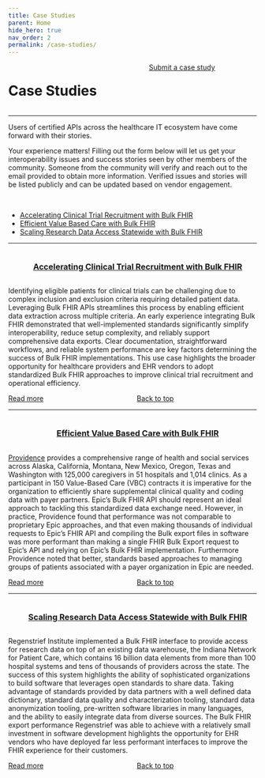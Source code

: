 ```yaml
---
title: Case Studies
parent: Home
hide_hero: true
nav_order: 2
permalink: /case-studies/
---
```

<div class="columns is-8 is-vcentered" id="top">
    <div class="column">
        <h1 class="mb-0">Case Studies</h1>
    </div>
    <div class="column is-narrow">
        <a class="button is-info" href="https://docs.google.com/forms/d/e/1FAIpQLSd9GVWs6VyW8nfSLOd2p75HPQNbCpLwd2YP__TaC9BAY1Ukwg/viewform" target="_blank">Submit a case study</a>
    </div>
</div>
<hr class="mb-4 mt-0"/>

Users of certified APIs across the healthcare IT ecosystem have come forward with their stories.

Your experience matters! Filling out the form below will let us get your interoperability issues and success stories seen by other members of the community. Someone from the community will verify and reach out to the email provided to obtain more information. Verified issues and stories will be listed publicly and can be updated based on vendor engagement.

<br />

- [Accelerating Clinical Trial Recruitment with Bulk FHIR](#accelerating-clinical-trial-recruitment-with-bulk-fhir)
- [Efficient Value Based Care with Bulk FHIR](#efficient-value-based-care-with-bulk-fhir)
- [Scaling Research Data Access Statewide with Bulk FHIR](#scaling-research-data-access-statewide-with-bulk-fhir)

<hr class="mb-6 mt-6"/>

<div id="accelerating-clinical-trial-recruitment-with-bulk-fhir" class="columns is-mobile">
    <div class="has-text-grey-light column is-narrow pr-0">
        <h3 class="fa fa-globe has-text-grey-light"></h3>
    </div>
    <div class="column">
        <h3>
            <a href="/case-studies/accelerating-clinical-trial-recruitment-with-bulk-fhir">
                Accelerating Clinical Trial Recruitment with Bulk FHIR
            </a>
        </h3>
    </div>
</div>

Identifying eligible patients for clinical trials can be challenging due to complex inclusion and exclusion criteria requiring detailed patient data. Leveraging Bulk FHIR APIs streamlines this process by enabling efficient data extraction across multiple criteria. An early experience integrating Bulk FHIR demonstrated that well-implemented standards significantly simplify interoperability, reduce setup complexity, and reliably support comprehensive data exports. Clear documentation, straightforward workflows, and reliable system performance are key factors determining the success of Bulk FHIR implementations. This use case highlights the broader opportunity for healthcare providers and EHR vendors to adopt standardized Bulk FHIR approaches to improve clinical trial recruitment and operational efficiency.

<div class="columns is-vcentered is-mobile">
    <div class="column">
        <a class="button is-info" href="/case-studies/accelerating-clinical-trial-recruitment-with-bulk-fhir">Read more</a>
    </div>
    <div class="column is-narrow">
        <a class="icon-text has-text-grey-light" href="#top">Back to top <span class="icon"><i class="fas fa-arrow-up"></i></span></a>
    </div>
</div>
<hr class="mb-6 mt-6"/>

<div id="efficient-value-based-care-with-bulk-fhir" class="columns is-mobile">
    <div class="has-text-grey-light column is-narrow pr-0">
        <h3 class="fa fa-globe has-text-grey-light"></h3>
    </div>
    <div class="column">
        <h3>
            <a href="/case-studies/efficient-value-based-care-with-bulk-fhir">
                Efficient Value Based Care with Bulk FHIR
            </a>
        </h3>
    </div>
</div>

<a href="https://www.providence.org/" target="_blank">Providence</a> provides a comprehensive range of health and social services across Alaska, California, Montana, New Mexico, Oregon, Texas and Washington with 125,000 caregivers in 51 hospitals and 1,014 clinics. As a participant in 150 Value-Based Care (VBC) contracts it is imperative for the organization to efficiently share supplemental clinical quality and coding data with payer partners. Epic’s Bulk FHIR API should represent an ideal approach to tackling this standardized data exchange need. However, in practice, Providence found that performance was not comparable to proprietary Epic approaches, and that even making thousands of individual requests to Epic’s FHIR API and compiling the Bulk export files in software was more performant than making a single FHIR Bulk Export request to Epic’s API and relying on Epic’s Bulk FHIR implementation. Furthermore Providence noted that better, standards based approaches to managing groups of patients associated with a payer organization in Epic are needed.

<div class="columns is-vcentered is-mobile">
    <div class="column">
        <a class="button is-info" href="/case-studies/efficient-value-based-care-with-bulk-fhir">Read more</a>
    </div>
    <div class="column is-narrow">
        <a class="icon-text has-text-grey-light" href="#top">Back to top <span class="icon"><i class="fas fa-arrow-up"></i></span></a>
    </div>
</div>
<hr class="mb-6 mt-6"/>

<div id="scaling-research-data-access-statewide-with-bulk-fhir" class="columns is-mobile">
    <div class="has-text-grey-light column is-narrow pr-0">
        <h3 class="fa fa-globe has-text-grey-light"></h3>
    </div>
    <div class="column">
        <h3>
            <a href="/case-studies/scaling-research-data-access-statewide-with-bulk-fhir">
                Scaling Research Data Access Statewide with Bulk FHIR
            </a>
        </h3>
    </div>
</div>

Regenstrief Institute implemented a Bulk FHIR interface to provide access for research data on top of an existing data warehouse, the Indiana Network for Patient Care, which contains 16 billion data elements from more than 100 hospital systems and tens of thousands of providers across the state. The success of this system highlights the ability of sophisticated organizations to build software that leverages open standards to share data. Taking advantage of standards provided by data partners with a well defined data dictionary, standard data quality and characterization tooling, standard data anonymization tooling, pre-written software libraries in many languages, and the ability to easily integrate data from diverse sources. The Bulk FHIR export performance Regenstrief was able to achieve with a relatively small investment in software development highlights the opportunity for EHR vendors who have deployed far less performant interfaces to improve the FHIR experience for their customers.

<div class="columns is-vcentered is-mobile">
    <div class="column">
        <a class="button is-info" href="/case-studies/scaling-research-data-access-statewide-with-bulk-fhir">Read more</a>
    </div>
    <div class="column is-narrow">
        <a class="icon-text has-text-grey-light" href="#top">Back to top <span class="icon"><i class="fas fa-arrow-up"></i></span></a>
    </div>
</div>

<br />
<br />
<br />
<br />
